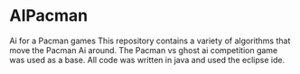 # AIPacman
Ai for a Pacman games 
This repository contains a variety of algorithms that move the Pacman Ai around.  The Pacman vs ghost ai competition game was used as a base.
All code was written in java and used the eclipse ide.
